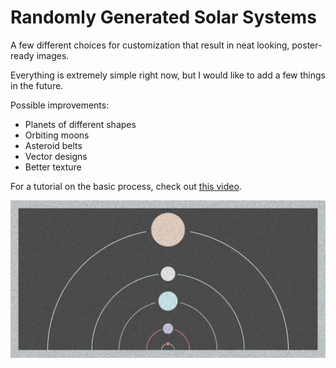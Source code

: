 # Randomly Generated Solar Systems

A few different choices for customization that result in neat looking, poster-ready images.

Everything is extremely simple right now, but I would like to add a few things in the future.

Possible improvements:

  * Planets of different shapes 
  * Orbiting moons
  * Asteroid belts
  * Vector designs
  * Better texture

For a tutorial on the basic process, check out [this video](https://www.youtube.com/watch?v=XSgerkCVbFc).

![](https://github.com/erdavids/Generative-Space-System/blob/master/Examples/Generative-Space-Texture-2000w-1000h.png)
